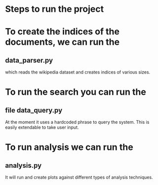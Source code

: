 # Steps to run the project


# To create the indices of the documents, we can run the
## data_parser.py
which reads the wikipedia dataset and creates indices of various sizes.


# To run the search you can run the 
## file data_query.py
At the moment it uses a hardcoded phrase to query the system. This is easily extendable to take user input.





# To run analysis we can run the
## analysis.py
It will run and create plots against different types of analysis techniques.
